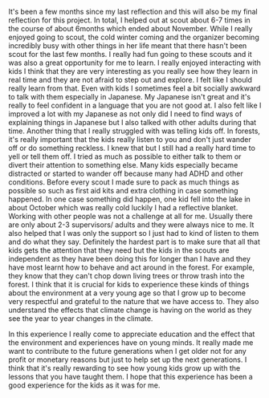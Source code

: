 
It's been a few months since my last reflection and this will also be my final reflection for this project. In total, I helped out at scout about 6-7 times in the course of about 6months which ended about November. While I really enjoyed going to scout, the cold winter coming and the organizer becoming incredibly busy with other things in her life meant that there hasn't been scout for the last few months. I really had fun going to these scouts and it was also a great opportunity for me to learn. I really enjoyed interacting with kids I think that they are very interesting as you really see how they learn in real time and they are not afraid to step out and explore. I felt like I should really learn from that. Even with kids I sometimes feel a bit socially awkward to talk with them especially in Japanese. My Japanese isn't great and it's really to feel confident in a language that you are not good at. I also felt like I improved a lot with my Japanese as not only did I need to find ways of explaining things in Japanese but I also talked with other adults during that time. Another thing that I really struggled with was telling kids off. In forests, it's really important that the kids really listen to you and don't just wander off or do something reckless. I knew that but I still had a really hard time to yell or tell them off. I tried as much as possible to either talk to them or divert their attention to something else. Many kids especially became distracted or started to wander off because many had ADHD and other conditions. 
Before every scout I made sure to pack as much things as possible so such as first aid kits and extra clothing in case something happened. In one case something did happen, one kid fell into the lake in about October which was really cold luckily I had a reflective blanket.  Working with other people was not a challenge at all for me. Usually there are only about 2-3 supervisors/ adults and they were always nice to me. It also helped that I was only the support so I just had to kind of listen to them and do what they say. Definitely the hardest part is to make sure that all that kids gets the attention that they need but the kids in the scouts are independent as they have been doing this for longer than I have and they have most learnt how to behave and act around in the forest. For example, they know that they can't chop down living trees or throw trash into the forest. I think that it is crucial for kids to experience these kinds of things about the environment at a very young age so that I grow up to become very respectful and grateful to the nature that we have access to. They also understand the effects that climate change is having on the world as they see the year to year changes in the climate. 

In this experience I really come to appreciate education and the effect that the environment and experiences have on young minds. It really made me want to contribute to the future generations when I get older not for any profit or monetary reasons but just to help set up the next generations. I think that it's really rewarding to see how young kids grow up with the lessons that you have taught them. I hope that this experience has been a good experience for the kids as it was for me. 